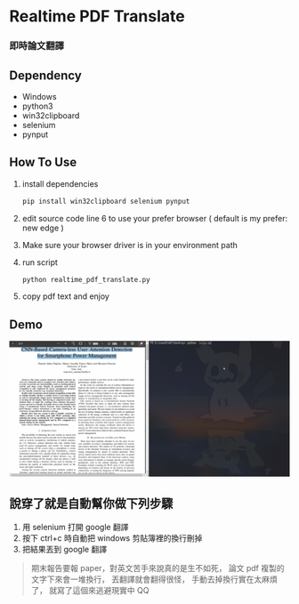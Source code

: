 # Realtime PDF Translate
### 即時論文翻譯


## Dependency
- Windows
- python3
- win32clipboard
- selenium
- pynput

## How To Use
1. 
    install dependencies
    ```sh
    pip install win32clipboard selenium pynput
    ```
2. 
    edit source code line 6 to use your prefer browser 
     ( default is my prefer: new edge )

3. 
    Make sure your browser driver is in your environment path
    
4. 
    run script
    ```sh
    python realtime_pdf_translate.py
    ```

5. 
    copy pdf text and enjoy

## Demo
![Demo](demo.gif)

## 說穿了就是自動幫你做下列步驟
1. 用 selenium 打開 google 翻譯
2. 按下 ctrl+c 時自動把 windows 剪貼簿裡的換行刪掉
3. 把結果丟到 google 翻譯


> 期末報告要報 paper，對英文苦手來說真的是生不如死，
> 論文 pdf 複製的文字下來會一堆換行，
> 丟翻譯就會翻得很怪，
> 手動去掉換行實在太麻煩了，
> 就寫了這個來逃避現實中 QQ
